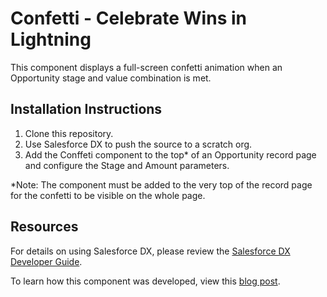 # Confetti - Celebrate Wins in Lightning

This component displays a full-screen confetti animation when an Opportunity stage and value combination is met.

## Installation Instructions

1. Clone this repository.
2. Use Salesforce DX to push the source to a scratch org. 
3. Add the Conffeti component to the top* of an Opportunity record page and configure the Stage and Amount parameters. 

*Note: The component must be added to the very top of the record page for the confetti to be visible on the whole page. 

## Resources

For details on using Salesforce DX, please review the [Salesforce DX Developer Guide](https://developer.salesforce.com/docs/atlas.en-us.sfdx_dev.meta/sfdx_dev).

To learn how this component was developed, view this [blog post](https://www.daydreamdevs.com/blog/2018/8/14/celebrate-wins-in-lightning?utm_source=GitHub&utm_campaign=repo).
